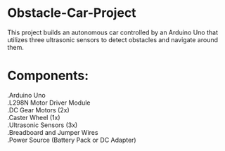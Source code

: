 # Obstacle-Car-Project
This project builds an autonomous car controlled by an Arduino Uno that utilizes three ultrasonic sensors to detect obstacles and navigate around them.
# Components:
.Arduino Uno <br/>
.L298N Motor Driver Module  <br/>
.DC Gear Motors (2x)  <br/>
.Caster Wheel (1x)  <br/>
.Ultrasonic Sensors (3x)  <br/>
.Breadboard and Jumper Wires  <br/>
.Power Source (Battery Pack or DC Adapter)  <br/>

